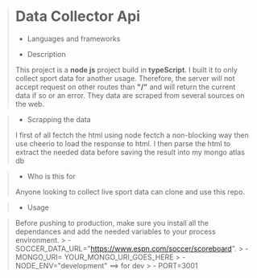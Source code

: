 > # Data Collector Api
>
> - Languages and frameworks
>
> - Description
>
> This project is a **node js** project build in **typeScript**.
> I built it to only collect sport data for another usage. Therefore, the server will not accept request
> on other routes than **"/"** and will return the current data if so or an error.
> They data are scraped from several sources on the web.

> - Scrapping the data
>
> I first of all fectch the html using node fectch a non-blocking way then use cheerio to load the response to html.
> I then parse the html to extract the needed data before saving the result into my mongo atlas db

> - Who is this for
>
> Anyone looking to collect live sport data can clone and use this repo.

> - Usage

> Before pushing to production, make sure you install all the dependances and add the needed variables to your process
> environment.
	> - SOCCER_DATA_URL="https://www.espn.com/soccer/scoreboard".
	> - MONGO_URI= YOUR_MONGO_URI_GOES_HERE
	> - NODE_ENV="development" ==> for dev
	> - PORT=3001
